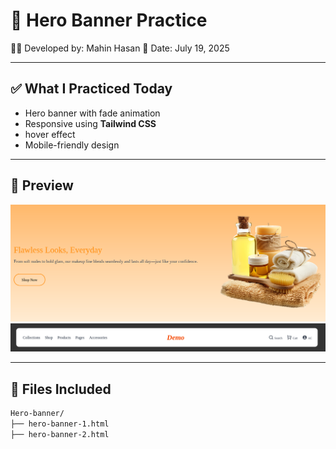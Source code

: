# 🚀 Hero Banner Practice

👨‍💻 Developed by: Mahin Hasan
📅 Date: July 19, 2025

---

## ✅ What I Practiced Today

- Hero banner with fade animation
- Responsive using **Tailwind CSS**
- hover effect
- Mobile-friendly design

---

## 📸 Preview

![Hero-Banner-1 Preview](Screenshots/hero-1.png)
![Header-2 Preview](Screenshots/header-2.png)

---

## 📂 Files Included

```bash
Hero-banner/
├── hero-banner-1.html
├── hero-banner-2.html
```
